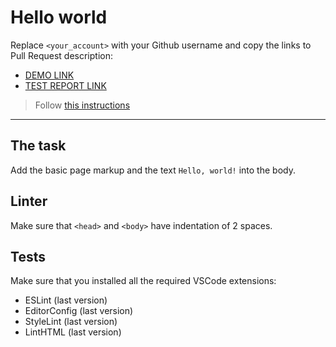# Hello world

Replace `<your_account>` with your Github username and copy the links to Pull Request description:
- [DEMO LINK](https://Serhii-Shtokalo.github.io/layout_hello-world/)
- [TEST REPORT LINK](https://Serhii-Shtokalo.github.io/layout_hello-world/report/html_report/)

> Follow [this instructions](https://mate-academy.github.io/layout_task-guideline/#how-to-solve-the-layout-tasks-on-github)
___

## The task

Add the basic page markup and the text `Hello, world!` into the body.

## Linter

Make sure that `<head>` and `<body>` have indentation of 2 spaces.

## Tests

Make sure that you installed all the required VSCode extensions:

- ESLint (last version)
- EditorConfig (last version)
- StyleLint (last version)
- LintHTML (last version)
